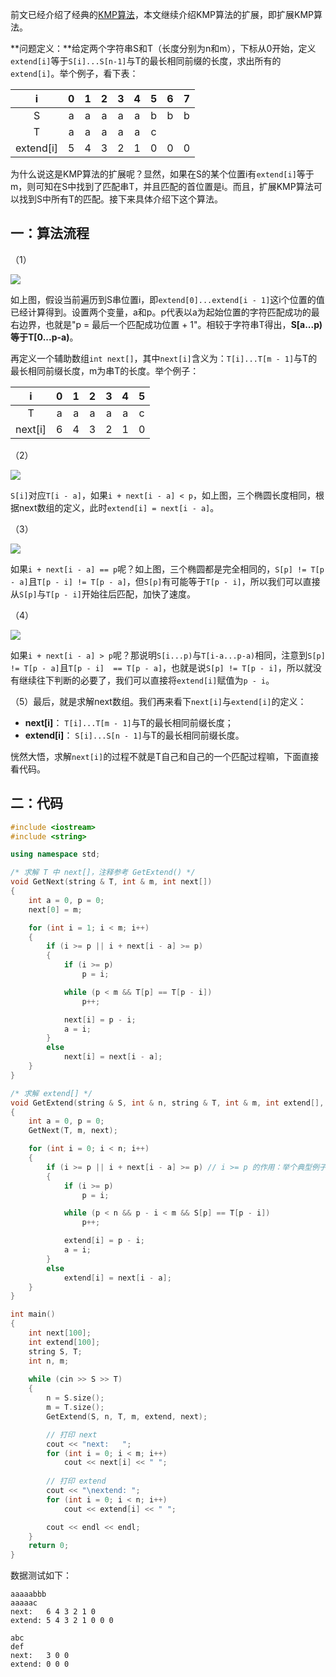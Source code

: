 前文已经介绍了经典的[KMP算法](https://subetter.com/articles/2018/04/how-to-understand-kmp.html)，本文继续介绍KMP算法的扩展，即扩展KMP算法。

**问题定义：**给定两个字符串S和T（长度分别为n和m），下标从0开始，定义`extend[i]`等于`S[i]...S[n-1]`与T的最长相同前缀的长度，求出所有的`extend[i]`。举个例子，看下表：

|     i     |  0   |  1   |  2   |  3   |  4   |  5   |  6   |  7   |
| :-------: | :--: | :--: | :--: | :--: | :--: | :--: | :--: | :--: |
|     S     |  a   |  a   |  a   |  a   |  a   |  b   |  b   |  b   |
|     T     |  a   |  a   |  a   |  a   |  a   |  c   |      |      |
| extend[i] |  5   |  4   |  3   |  2   |  1   |  0   |  0   |  0   |

为什么说这是KMP算法的扩展呢？显然，如果在S的某个位置i有`extend[i]`等于m，则可知在S中找到了匹配串T，并且匹配的首位置是i。而且，扩展KMP算法可以找到S中所有T的匹配。接下来具体介绍下这个算法。


## 一：算法流程
（1）

![](https://subetter.com/images/figures/20180412_01.png)

如上图，假设当前遍历到S串位置i，即`extend[0]...extend[i - 1]`这i个位置的值已经计算得到。设置两个变量，a和p。p代表以a为起始位置的字符匹配成功的最右边界，也就是"p = 最后一个匹配成功位置 + 1"。相较于字符串T得出，**S[a...p)等于T[0...p-a)**。

再定义一个辅助数组`int next[]`，其中`next[i]`含义为：`T[i]...T[m - 1]`与T的最长相同前缀长度，m为串T的长度。举个例子：

|    i    |  0   |  1   |  2   |  3   |  4   |  5   |
| :-----: | :--: | :--: | :--: | :--: | :--: | :--: |
|    T    |  a   |  a   |  a   |  a   |  a   |  c   |
| next[i] |  6   |  4   |  3   |  2   |  1   |  0   |

（2）

![](https://subetter.com/images/figures/20180412_02.png)

`S[i]`对应`T[i - a]`，如果`i + next[i - a] < p`，如上图，三个椭圆长度相同，根据next数组的定义，此时`extend[i] = next[i - a]`。

（3）

![](https://subetter.com/images/figures/20180412_03.png)

如果`i + next[i - a] == p`呢？如上图，三个椭圆都是完全相同的，`S[p] != T[p - a]`且`T[p - i] != T[p - a]`，但`S[p]`有可能等于`T[p - i]`，所以我们可以直接从`S[p]`与`T[p - i]`开始往后匹配，加快了速度。

（4）

![](https://subetter.com/images/figures/20180412_04.png)

如果`i + next[i - a] > p`呢？那说明`S[i...p)`与`T[i-a...p-a)`相同，注意到`S[p] != T[p - a]`且`T[p - i]  == T[p - a]`，也就是说`S[p] != T[p - i]`，所以就没有继续往下判断的必要了，我们可以直接将`extend[i]`赋值为`p - i`。

（5）最后，就是求解next数组。我们再来看下`next[i]`与`extend[i]`的定义：

- **next[i]**： `T[i]...T[m - 1]`与T的最长相同前缀长度；
- **extend[i]**： `S[i]...S[n - 1]`与T的最长相同前缀长度。

恍然大悟，求解`next[i]`的过程不就是T自己和自己的一个匹配过程嘛，下面直接看代码。

## 二：代码
```c++
#include <iostream>
#include <string>

using namespace std;

/* 求解 T 中 next[]，注释参考 GetExtend() */
void GetNext(string & T, int & m, int next[])
{
    int a = 0, p = 0;
    next[0] = m;

    for (int i = 1; i < m; i++)
    {
        if (i >= p || i + next[i - a] >= p)
        {
            if (i >= p)
                p = i;

            while (p < m && T[p] == T[p - i])
                p++;

            next[i] = p - i;
            a = i;
        }
        else
            next[i] = next[i - a];
    }
}

/* 求解 extend[] */
void GetExtend(string & S, int & n, string & T, int & m, int extend[], int next[])
{
    int a = 0, p = 0;
    GetNext(T, m, next);

    for (int i = 0; i < n; i++)
    {
        if (i >= p || i + next[i - a] >= p) // i >= p 的作用：举个典型例子，S 和 T 无一字符相同
        {
            if (i >= p)
                p = i;

            while (p < n && p - i < m && S[p] == T[p - i])
                p++;

            extend[i] = p - i;
            a = i;
        }
        else
            extend[i] = next[i - a];
    }
}

int main()
{
    int next[100];
    int extend[100];
    string S, T;
    int n, m;
    
    while (cin >> S >> T)
    {
        n = S.size();
        m = T.size();
        GetExtend(S, n, T, m, extend, next);

        // 打印 next
        cout << "next:   ";
        for (int i = 0; i < m; i++)
            cout << next[i] << " ";
 
        // 打印 extend
        cout << "\nextend: ";
        for (int i = 0; i < n; i++)
            cout << extend[i] << " ";

        cout << endl << endl;
    }
    return 0;
}
```

数据测试如下：

```
aaaaabbb
aaaaac
next:   6 4 3 2 1 0
extend: 5 4 3 2 1 0 0 0

abc
def
next:   3 0 0
extend: 0 0 0
```
